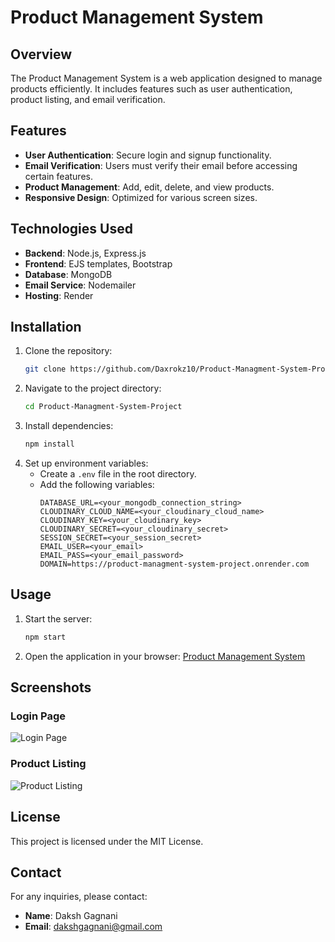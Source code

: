 # Product Management System

## Overview
The Product Management System is a web application designed to manage products efficiently. It includes features such as user authentication, product listing, and email verification.

## Features
- **User Authentication**: Secure login and signup functionality.
- **Email Verification**: Users must verify their email before accessing certain features.
- **Product Management**: Add, edit, delete, and view products.
- **Responsive Design**: Optimized for various screen sizes.

## Technologies Used
- **Backend**: Node.js, Express.js
- **Frontend**: EJS templates, Bootstrap
- **Database**: MongoDB
- **Email Service**: Nodemailer
- **Hosting**: Render

## Installation
1. Clone the repository:
   ```bash
   git clone https://github.com/Daxrokz10/Product-Managment-System-Project.git
   ```
2. Navigate to the project directory:
   ```bash
   cd Product-Managment-System-Project
   ```
3. Install dependencies:
   ```bash
   npm install
   ```
4. Set up environment variables:
   - Create a `.env` file in the root directory.
   - Add the following variables:
     ```env
     DATABASE_URL=<your_mongodb_connection_string>
     CLOUDINARY_CLOUD_NAME=<your_cloudinary_cloud_name>
     CLOUDINARY_KEY=<your_cloudinary_key>
     CLOUDINARY_SECRET=<your_cloudinary_secret>
     SESSION_SECRET=<your_session_secret>
     EMAIL_USER=<your_email>
     EMAIL_PASS=<your_email_password>
     DOMAIN=https://product-managment-system-project.onrender.com
     ```

## Usage
1. Start the server:
   ```bash
   npm start
   ```
2. Open the application in your browser:
   [Product Management System](https://product-managment-system-project.onrender.com/)

## Screenshots
### Login Page
![Login Page](https://via.placeholder.com/800x400)

### Product Listing
![Product Listing](https://via.placeholder.com/800x400)

## License
This project is licensed under the MIT License.

## Contact
For any inquiries, please contact:
- **Name**: Daksh Gagnani
- **Email**: dakshgagnani@gmail.com